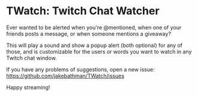 # TWatch: Twitch Chat Watcher

Ever wanted to be alerted when you're @mentioned, when one of your friends posts a message, or when someone mentions a giveaway?

This will play a sound and show a popup alert (both optional) for any of those, and is customizable for the users or words you want to watch in any Twitch chat window.

If you have any problems of suggestions, open a new issue: https://github.com/jakebathman/TWatch/issues

Happy streaming!
